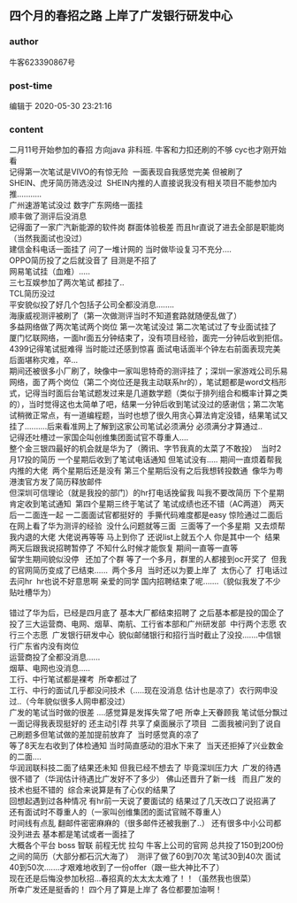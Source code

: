 ## 四个月的春招之路 上岸了广发银行研发中心
### author 
牛客623390867号
### post-time 

编辑于  2020-05-30 23:21:16
### content 
<div class="post-topic-des nc-post-content">
 <div>
  二月11号开始参加的春招 方向java 非科班. 牛客和力扣还刷的不够 cyc也才刚开始看
 </div>
 <div>
  记得第一次笔试是VIVO的有惊无险  一面表现自我感觉完美 但被刷了
 </div>
 <div>
  SHEIN、虎牙简历筛选没过  SHEIN内推的人直接说我没有相关项目不能参加内推...........
 </div>
 <div>
  广州速游笔试没过 数字广东网络一面挂
 </div>
 <div>
  顺丰做了测评后没消息
 </div>
 <div>
  记得面了一家广汽新能源的软件岗 群面体验极差 而且hr直说了进去全部是职能岗（当然我面试也没过）
 </div>
 <div>
  建信金科电话一面挂了 问了一堆计网的 当时做毕设复习不充分....
 </div>
 <div>
  OPPO简历投了之后就没音了 目测是不招了
 </div>
 <div>
  网易笔试挂（血难）.....
 </div>
 <div>
  三七互娱参加了两次笔试 都挂了..
 </div>
 <div>
  TCL简历没过
 </div>
 <div>
  平安貌似投了好几个包括子公司全都没消息........
 </div>
 <div>
  海康威视测评被刷了（第一次做测评当时不知道套路就随便乱做了）
 </div>
 <div>
  多益网络做了两次笔试两个岗位 第一次笔试没过 第二次笔试过了专业面试挂了
 </div>
 <div>
  厦门忆联网络，一面hr面五分钟结束了，没有项目经验，面完一分钟后收到拒信。
 </div>
 <div>
  4399记得笔试挺难得 当时能过还感到惊喜 面试电话面半个钟左右前面表现完美后面堪称灾难，卒...
 </div>
 <div>
  期间还被很多小厂刷了，映像中一家叫思特奇的测评挂了；深圳一家游戏公司乐易网络，面了两个岗位（第二个岗位还是我主动联系hr的），笔试题都是word文档形式，记得当时面后台笔试题发过来是几道数学题（类似于排列组合和概率计算之类的），当时觉得这也太简单了吧，结果一分钟后收到笔试没过的感谢信；第二次笔试稍微正常点，有一道编程题，当时也想了很久用贪心算法肯定没错，结果笔试又挂了..........后来看准网上了解到这家公司笔试必须满分 必须满分才算通过..
 </div>
 <div>
  记得还吐槽过一家国企叫创维集团面试官不尊重人....
 </div>
 <div>
  整个金三银四最好的机会就是华为了（腾讯、字节我真的太菜了不敢投）  当时2月17投的简历 一个星期后收到了笔试电话通知 但笔试没有..... 期间一直烦着帮我内推的大佬  两个星期后还是没有 第三个星期后没有之后我想转投数通  像华为粤港澳官方发了简历释放邮件
 </div>
 <div>
  但深圳可信理论（就是我投的部门）的hr打电话挽留我 叫我不要改简历 下个星期肯定收到笔试通知  第四个星期三终于笔试了 笔试成绩也还不错（AC两道） 两天后一二面连一起 一二面面试官都挺好的  手撕代码难度都是easy 惊险通过二面后  在网上看了华为测评的经验  没什么问题就等三面  三面等了一个多星期  又去烦帮我内退的大佬 大佬说再等等 马上到你了 还说list上就五个人 你是其中一个  结果两天后跟我说招聘暂停了 不知什么时候才能恢复 期间一直等一直等
 </div>
 <div>
  留学生期间貌似没停   还加了个群 等了一个多月，群里的人都接到oc开奖了  但我的官网简历变成了已结束......  两个多月  当时还以为要上岸了  太伤心了  打电话过去问hr  hr也说不好意思啊 亲爱的同学 国内招聘结束了呢.......（貌似我发了不少贴吐槽华为）
 </div>
 <div>
  <br/>
 </div>
 <div>
  错过了华为后，已经是四月底了 基本大厂都结束招聘了 之后基本都是投的国企了 投了三大运营商、电网、烟草、南航、工行省本部和广州研发部  中行两个志愿 农行三个志愿  广发银行研发中心  貌似邮储银行和招行当时截止了没投.......中信银行广东省内没有岗位
 </div>
 <div>
  运营商投了全都没消息......
 </div>
 <div>
  烟草、电网也没消息.....
 </div>
 <div>
  工行、中行笔试都是裸考  所幸都过了
 </div>
 <div>
  工行、中行的面试几乎都没问技术（.....现在没消息 估计也是凉了）农行网申没过..（今年貌似很多人网申都没过）
 </div>
 <div>
  广发的笔试当时做的很差 ....感觉算是发挥失常了吧 所幸上天眷顾我 笔试低分飘过 一面记得我表现挺好的 还主动引荐 共享了桌面展示了项目  二面我被问到了说自己刷题多但笔试做的差加提前放弃了  当时感觉真的凉了
 </div>
 <div>
  等了8天左右收到了体检通知 当时简直感动的泪水下来了  当天还拒掉了兴业数金的二面....
 </div>
 <div>
  华润润联科技二面了结果还未知 但我已经不想去了 毕竟深圳压力大  广发的待遇很不错了（华润估计待遇比广发好不了多少） 佛山还晋升了新一线   而且广发的技术也挺不错的  综合来说算是有了心仪的结果了
 </div>
 <div>
  回想起遇到过各种情况 有hr前一天说了要面试的 结果过了几天改口了说招满了  还有面试时不尊重人的（一家叫创维集团的面试官贼不尊重人）
 </div>
 <div>
  时间线有点乱 翻邮件密密麻麻的（很多邮件还被我删了..） 还有很多中小公司都没列进去 基本都是笔试或者一面挂了
 </div>
 <div>
  大概各个平台 boss 智联 前程无忧 拉勾 牛客上公司的官网 总共投了150到200份之间的简历（大部分都石沉大海了）  测评了做了60到70次 笔试30到40次 面试40到50次.......才艰难地收到了一份offer（跟一些大神比不了）
 </div>
 <div>
  现在还是后悔没参加秋招...春招真的太太太太难了！！（虽然我也很菜）
 </div>
 <div>
  所幸广发还是挺香的！ 四个月了算是上岸了 各位都要加油啊！
 </div>
 <div>
  <br/>
 </div>
 <div>
  <br/>
 </div>
 <div>
  <br/>
 </div>
 <div>
  <br/>
 </div>
 <div>
  <br/>
 </div>
 <div>
  <br/>
 </div>
 <div>
  <br/>
 </div>
 <div>
  <br/>
 </div>
</div>
